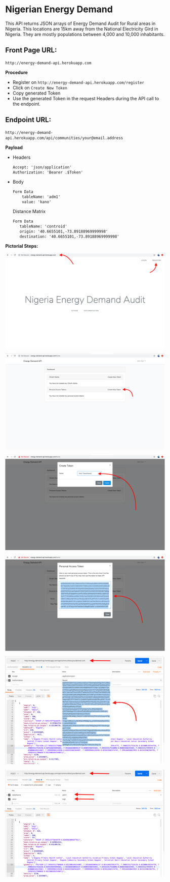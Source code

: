 # Nigerian Energy Demand
This API returns JSON arrays of Energy Demand Audit for Rural areas in Nigeria. This locations are 15km away from the National Electricity Gird in Nigeria. They are mostly populations between 4,000 and 10,000 inhabitants. 

## Front Page URL: 
`http://energy-demand-api.herokuapp.com`

**Procedure**
- Register on `http://energy-demand-api.herokuapp.com/register`
- Click on `Create New Token`
- Copy generated Token
- Use the generated Token in the request Headers during the API call to the endpoint. 

## Endpoint URL: 
`http://energy-demand-api.herokuapp.com/api/communities/your@email.address`

**Payload** 
- Headers
    ```
    Accept: 'json/application'
    Authorization: 'Bearer .$Token'
    ```
 - Body
    ```
    Form Data
        tableName: 'adm1'
        value: 'kano'
    ```
    Distance Matrix
     ```
    Form Data
        tableName: 'controid'
        origin: '40.6655101,-73.89188969999998'
        destination: '40.6655101,-73.89188969999998'
    ```
**Pictorial Steps:** 

![Guide](resources/images/documentation1.png)

![Guide](resources/images/documentation3.png)

![Guide](resources/images/documentation4.png)

![Guide](resources/images/documentation5.png)

![Guide](resources/images/documentation6.png)

![Guide](resources/images/documentation7.png)
